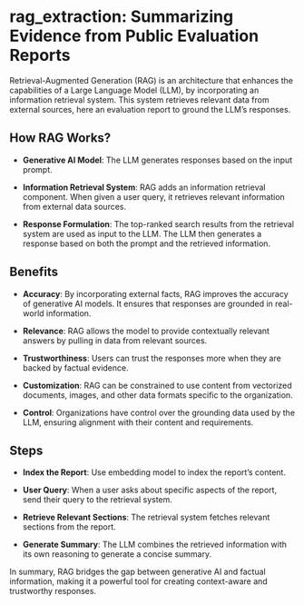 # rag_extraction: Summarizing Evidence from Public Evaluation Reports

Retrieval-Augmented Generation (RAG) is an architecture that enhances the capabilities of a Large Language Model (LLM), by incorporating an information retrieval system. This system retrieves relevant data from external sources, here an evaluation report to ground the LLM’s responses. 

## How RAG Works?

 - __Generative AI Model__: The LLM generates responses based on the input prompt.

 - __Information Retrieval System__: RAG adds an information retrieval component. When given a user query, it retrieves relevant information from external data sources.

 - __Response Formulation__: The top-ranked search results from the retrieval system are used as input to the LLM. The LLM then generates a response based on both the prompt and the retrieved information.

## Benefits 

 - __Accuracy__: By incorporating external facts, RAG improves the accuracy of generative AI models. It ensures that responses are grounded in real-world information.

 - __Relevance__: RAG allows the model to provide contextually relevant answers by pulling in data from relevant sources.

 - __Trustworthiness__: Users can trust the responses more when they are backed by factual evidence.

 - __Customization__: RAG can be constrained to use content from vectorized documents, images, and other data formats specific to the organization.

 - __Control__: Organizations have control over the grounding data used by the LLM, ensuring alignment with their content and requirements.

## Steps

 - __Index the Report__: Use embedding model to index the report’s content.

 - __User Query__: When a user asks about specific aspects of the report, send their query to the retrieval system.

 - __Retrieve Relevant Sections__: The retrieval system fetches relevant sections from the report.

 - __Generate Summary__: The LLM combines the retrieved information with its own reasoning to generate a concise summary.
 

In summary, RAG bridges the gap between generative AI and factual information, making it a powerful tool for creating context-aware and trustworthy responses.
